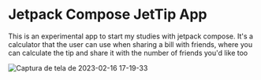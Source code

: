 # Jetpack Compose JetTip App

This is an experimental app to start my studies with jetpack compose. It's a calculator that the user can use when sharing a bill with friends, where you can calculate the tip and share it with the number of friends you'd like too

![Captura de tela de 2023-02-16 17-19-33](https://user-images.githubusercontent.com/104589232/219478161-151b2eda-c472-4686-a886-2efc04631b2d.png)
